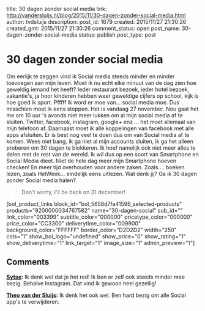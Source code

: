 title: 30 dagen zonder social media
link: http://vandersluijs.nl/blog/2015/11/30-dagen-zonder-social-media.html
author: tvdsluijs
description: 
post_id: 1679
created: 2015/11/27 21:30:26
created_gmt: 2015/11/27 21:30:26
comment_status: open
post_name: 30-dagen-zonder-social-media
status: publish
post_type: post

# 30 dagen zonder social media

Om eerlijk te zeggen vind ik Social media steeds minder en minder toevoegen aan mijn leven. Moet ik nu echt elke minuut van de dag zien hoe geweldig iemand het heeft? Ieder restaurant bezoek, ieder hotel bezoek, vakantie's, ja hoor kinderen hebben weer geweldige cijfers op school, kijk is hoe goed ik sport. Pfffff ik word er moe van... social media moe. Dus misschien moet ik eens stoppen. Het is vandaag 27 november. Nou gaat het me om 10 uur 's avonds niet meer lukken om al mijn social media af te sluiten. Twitter, facebook, instagram, google+ enz ... het moet allemaal van mijn telefoon af. Daarnaast moet ik alle koppelingen van facebook met alle apps afsluiten. Er is best nog veel te doen dus om van Social media af te komen. Wees niet bang, ik ga niet al mijn accounts sluiten, ik ga het alleen proberen om 30 dagen te blokkeren. Ik hoef namelijk ook niet meer alles te delen met de rest van de wereld. Ik wil dus op een soort van Smartphone en Social Media dieet. Niet de hele dag meer mijn Smartphone hoeven checken! En meer tijd overhouden voor andere zaken. Zoals.... boeken lezen, zoals HelWeek... eindelijk eens uitlezen. Wat denk jij? Ga ik 30 dagen zonder Social media halen? 

> Don't worry, I'll be back on 31 december!

[bol_product_links block_id="bol_5658d7fa41596_selected-products" products="9200000034767582" name="30-dagen-social" sub_id="" link_color="003399" subtitle_color="000000" pricetype_color="000000" price_color="CC3300" deliverytime_color="009900" background_color="FFFFFF" border_color="D2D2D2" width="250" cols="1" show_bol_logo="undefined" show_price="0" show_rating="1" show_deliverytime="1" link_target="1" image_size="1" admin_preview="1"]

## Comments

**[Sytse](#52 "2015-11-27 21:43:15"):** Ik denk wel dat je het red! Ik ben er zelf ook steeds minder mee bezig. Behalve Instagram. Dat vind ik gewoon heel gezellig!

**[Theo van der Sluijs](#53 "2015-11-27 21:48:15"):** Ik denk het ook wel. Ben hard bezig om alle Social app's te verwijderen.

